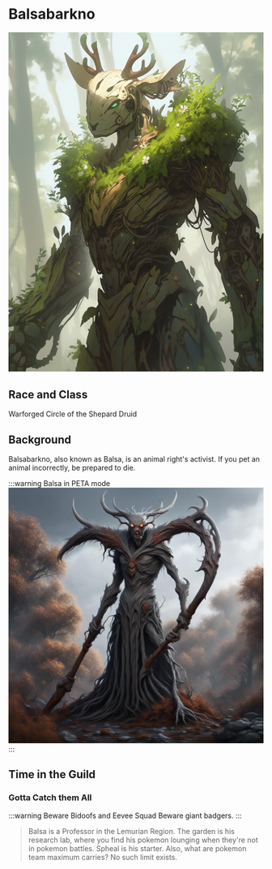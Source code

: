 # Balsabarkno

![Balsa](Balsa_deer.png)

## Race and Class

Warforged Circle of the Shepard Druid

## Background

Balsabarkno, also known as Balsa, is an animal right's activist. If you pet an animal incorrectly, be prepared to die.

:::warning Balsa in PETA mode
![Balsa](balsabarkno.jpg)
:::

## Time in the Guild

### Gotta Catch them All

:::warning Beware Bidoofs and Eevee Squad
Beware giant badgers.
:::

> Balsa is a Professor in the Lemurian Region. The garden is his research lab, where you find his pokemon lounging when they're not in pokemon battles. Spheal is his starter. Also, what are pokemon team maximum carries? No such limit exists.
